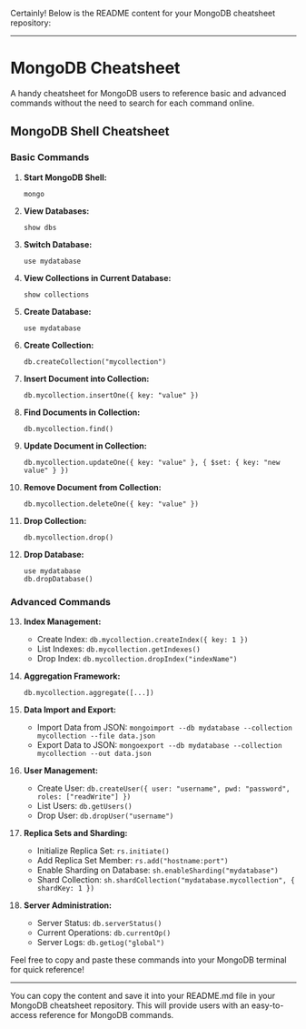 Certainly! Below is the README content for your MongoDB cheatsheet repository:

---

# MongoDB Cheatsheet

A handy cheatsheet for MongoDB users to reference basic and advanced commands without the need to search for each command online.

## MongoDB Shell Cheatsheet

### Basic Commands

1. **Start MongoDB Shell:**
   ```
   mongo
   ```

2. **View Databases:**
   ```
   show dbs
   ```

3. **Switch Database:**
   ```
   use mydatabase
   ```

4. **View Collections in Current Database:**
   ```
   show collections
   ```

5. **Create Database:**
   ```
   use mydatabase
   ```

6. **Create Collection:**
   ```
   db.createCollection("mycollection")
   ```

7. **Insert Document into Collection:**
   ```
   db.mycollection.insertOne({ key: "value" })
   ```

8. **Find Documents in Collection:**
   ```
   db.mycollection.find()
   ```

9. **Update Document in Collection:**
   ```
   db.mycollection.updateOne({ key: "value" }, { $set: { key: "new value" } })
   ```

10. **Remove Document from Collection:**
    ```
    db.mycollection.deleteOne({ key: "value" })
    ```

11. **Drop Collection:**
    ```
    db.mycollection.drop()
    ```

12. **Drop Database:**
    ```
    use mydatabase
    db.dropDatabase()
    ```

### Advanced Commands

13. **Index Management:**
    - Create Index: `db.mycollection.createIndex({ key: 1 })`
    - List Indexes: `db.mycollection.getIndexes()`
    - Drop Index: `db.mycollection.dropIndex("indexName")`

14. **Aggregation Framework:**
    ```
    db.mycollection.aggregate([...])
    ```

15. **Data Import and Export:**
    - Import Data from JSON: `mongoimport --db mydatabase --collection mycollection --file data.json`
    - Export Data to JSON: `mongoexport --db mydatabase --collection mycollection --out data.json`

16. **User Management:**
    - Create User: `db.createUser({ user: "username", pwd: "password", roles: ["readWrite"] })`
    - List Users: `db.getUsers()`
    - Drop User: `db.dropUser("username")`

17. **Replica Sets and Sharding:**
    - Initialize Replica Set: `rs.initiate()`
    - Add Replica Set Member: `rs.add("hostname:port")`
    - Enable Sharding on Database: `sh.enableSharding("mydatabase")`
    - Shard Collection: `sh.shardCollection("mydatabase.mycollection", { shardKey: 1 })`

18. **Server Administration:**
    - Server Status: `db.serverStatus()`
    - Current Operations: `db.currentOp()`
    - Server Logs: `db.getLog("global")`

Feel free to copy and paste these commands into your MongoDB terminal for quick reference!

---

You can copy the content and save it into your README.md file in your MongoDB cheatsheet repository. This will provide users with an easy-to-access reference for MongoDB commands.
